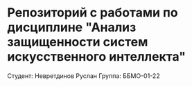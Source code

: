 # Репозиторий с работами по дисциплине "Анализ защищенности систем искусственного интеллекта"
Студент: Невретдинов Руслан 
Группа: ББМО-01-22